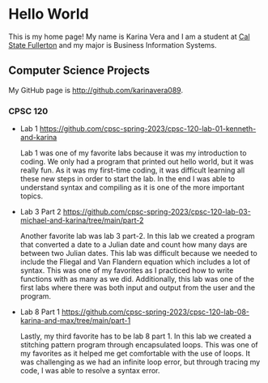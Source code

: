 # Hello World

This is my home page! My name is Karina Vera and I am a student at [Cal State Fullerton](http://www.fullerton.edu/) and my major is Business Information Systems.

## Computer Science Projects

My GitHub page is http://github.com/karinavera089.

### CPSC 120

* Lab 1 https://github.com/cpsc-spring-2023/cpsc-120-lab-01-kenneth-and-karina 

    Lab 1 was one of my favorite labs because it was my introduction to coding. We only had a program that printed out hello world, but it was really fun. As it was my first-time coding, it was difficult learning all these new steps in order to start the lab. In the end I was able to understand syntax and compiling as it is one of the more important topics.

* Lab 3 Part 2 https://github.com/cpsc-spring-2023/cpsc-120-lab-03-michael-and-karina/tree/main/part-2 

    Another favorite lab was lab 3 part-2. In this lab we created a program that converted a date to a Julian date and count how many days are between two Julian dates. This lab was difficult because we needed to include the Fliegal and Van Flandern equation which includes a lot of syntax. This was one of my favorites as I practiced how to write functions with as many as we did. Additionally, this lab was one of the first labs where there was both input and output from the user and the program. 

* Lab 8 Part 1 https://github.com/cpsc-spring-2023/cpsc-120-lab-08-karina-and-max/tree/main/part-1

    Lastly, my third favorite has to be lab 8 part 1. In this lab we created a stitching pattern program through encapsulated loops. This was one of my favorites as it helped me get comfortable with the use of loops. It was challenging as we had an infinite loop error, but through tracing my code, I was able to resolve a syntax error.